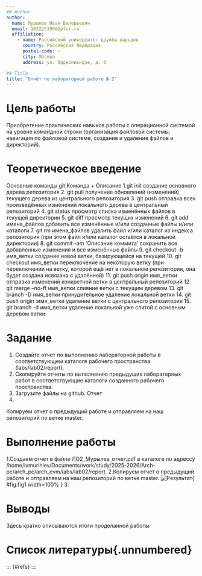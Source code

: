 ```yaml
---
## Author
author:
  name: Мурылев Иван Валерьевич
  email: 1032251966@pfur.ru
  affiliation:
    - name: Российский университет дружбы народов
      country: Российская Федерация
      postal-code: -
      city: Москва
      address: ул. Орджоникидзе, д. 6

## Title
title: "Отчёт по лабораторной работе № 2"
---
```


# Цель работы
Приобретение практических навыков работы с операционной системой на уровне командной строки (организация файловой системы, навигация по файловой системе, создание и удаление файлов и директорий).
# Теоретическое введение
Основные команды git
Команда  + Описание
1.git init создание основного дерева репозитория
2. git pull получение обновлений (изменений) текущего дерева из центрального репозитория
3. git push отправка всех произведённых изменений
локального дерева в центральный
репозиторий
4. git status просмотр списка изменённых файлов в
текущей директории
5. git diff просмотр текущих изменений
6. git add имена_файлов добавить все изменённые и/или созданные
файлы и/или каталоги
7. git rm имена_файлов удалить файл и/или каталог из индекса
репозитория (при этом файл и/или каталог остаётся в локальной
директории)
8. git commit -am 'Описание коммита' сохранить все добавленные изменения и все изменённые файлы
9. git checkout -b имя_ветки создание новой ветки, базирующейся на текущей
10. git checkout имя_ветки переключение на некоторую ветку (при
переключении на ветку, которой ещё нет в локальном репозитории,
она будет создана исвязана с удалённой)
11. git push origin имя_ветки отправка изменений конкретной ветки в центральный репозиторий
12. git merge –no-ff имя_ветки слияние ветки с текущим деревом
13. git branch -D имя_ветки принудительное удаление локальной ветки
14. git push origin :имя_ветки удаление ветки с центрального репозитория
15. git branch -d имя_ветки удаление локальной уже слитой с основным деревом ветки
# Задание
1. Создайте отчет по выполнению лабораторной работы в соответствующем
каталоге
рабочего пространства (labs/lab02/report).
2. Скопируйте отчеты по выполнению предыдущих лабораторных работ в
соответствующие каталоги созданного рабочего пространства.
3. Загрузите файлы на github.
Отчет
2.
Копируем отчет о предыдущий работе и отправляем на наш репозиторий по
ветке master.
# Выполнение работы
1.Создаем отчет в файле  ЛО2_Мурылев_отчет.pdf в каталоге по адрессу /home/ivmurihlev/Documents/work/study/2025-2026/Arch-pc/arch_pc/arch_evm/labs/lab02/report.
2.Копируем отчет о предыдущий работе и отправляем на наш репозиторий по ветке master.
![Результат](/home/ivmurihlev/Documents/work/study/2025-2026/Arch-pc/arch_pc/arch_evm/labs/lab02/report/image/1.png){ #fig:fig1 width=100% }
3.



# Выводы

Здесь кратко описываются итоги проделанной работы.

# Список литературы{.unnumbered}

::: {#refs}
:::